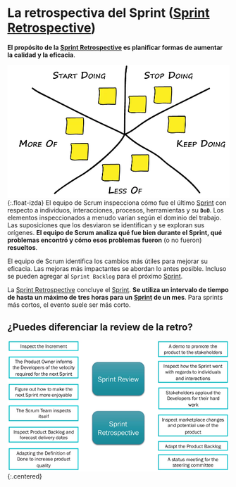 # La retrospectiva del Sprint (<span style="text-decoration: underline">Sprint Retrospective</span>)

**El propósito de la <span style="text-decoration: underline">Sprint Retrospective</span> es planificar formas de aumentar la calidad y la eficacia**.

![Sprint Backlog](/imgs/retro-starfish-technique.webp){:.float-izda} El equipo de Scrum inspecciona cómo fue el último <span style="text-decoration: underline">Sprint</span> con respecto a individuos, interacciones, procesos, herramientas y su **`DoD`**. Los elementos inspeccionados a menudo varían según el dominio del trabajo. Las suposiciones que los desviaron se identifican y se exploran sus orígenes. **El equipo de Scrum analiza qué fue bien durante el Sprint, qué problemas encontró y cómo esos problemas fueron** (o no fueron) **resueltos**.

El equipo de Scrum identifica los cambios más útiles para mejorar su eficacia. Las mejoras más impactantes se abordan lo antes posible. Incluso se pueden agregar al `Sprint Backlog` para el próximo <span style="text-decoration: underline">Sprint</span>.

La <span style="text-decoration: underline">Sprint Retrospective</span> concluye el <span style="text-decoration: underline">Sprint</span>. **Se utiliza un intervalo de tiempo de hasta un máximo de tres horas para un <span style="text-decoration: underline">Sprint</span> de un mes**. Para sprints más cortos, el evento suele ser más corto.

## ¿Puedes diferenciar la review de la retro?

![Review vs Retro](/imgs/review-vs-retro.webp){:.centered}